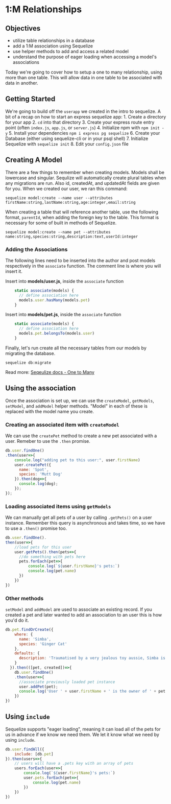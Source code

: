 # 1:M Relationships

## Objectives

* utilize table relationships in a database
* add a 1:M association using Sequelize
* use helper methods to add and access a related model
* understand the purpose of eager loading when accessing a model's associations

Today we're going to cover how to setup a one to many relationship, using more than one table. This will allow data in one table to be associated with data in another.

## Getting Started

We're going to build off the `userapp` we created in the intro to sequelize. A bit of a recap on how to start an express sequelize app: 1. Create a directory for your app 2. `cd` into that directory 3. Create your express route entry point \(often `index.js`, `app.js`, or `server.js`\) 4. Initialize npm with `npm init -y` 5. Install your dependencies `npm i express pg sequelize` 6. Create your Database \(either using sequelize-cli or in your psql shell\) 7. Initialize Sequelize with `sequelize init` 8. Edit your `config.json` file

## Creating A Model

There are a few things to remember when creating models. Models shall be lowercase and singular. Sequlize will automatically create plural tables when any migrations are run. Also id, createdAt, and updatedAt fields are given for you. When we created our user, we ran this command:

```text
sequelize model:create --name user --attributes firstName:string,lastName:string,age:integer,email:string
```

When creating a table that will reference another table, use the following format, `parentId`, when adding the foreign key to the table. This format is necessary for some of built in methods of Sequelize.

```text
sequelize model:create --name pet --attributes name:string,species:string,description:text,userId:integer
```

### Adding the Associations

The following lines need to be inserted into the author and post models respectively in the `associate` function. The comment line is where you will insert it.

Insert into **models/user.js**, inside the `associate` function

```javascript
    static associate(models) {
      // define association here
      models.user.hasMany(models.pet)
    }
```

Insert into **models/pet.js**, inside the `associate` function

```javascript
    static associate(models) {
      // define association here
      models.pet.belongsTo(models.user)
    }
```

Finally, let's run create all the necessary tables from our models by migrating the database.

```text
sequelize db:migrate
```

Read more: [Seqeulize docs - One to Many](http://docs.sequelizejs.com/en/latest/docs/associations/#one-to-many-associations)

## Using the association

Once the association is set up, we can use the `createModel`, `getModels`, `setModel`, and `addModel` helper methods. "Model" in each of these is replaced with the model name you create.

### Creating an associated item with `createModel`

We can use the `createPet` method to create a new pet associated with a user. Remeber to use the `.then` promise.

```javascript
db.user.findOne()
.then(user=>{
    console.log("adding pet to this user:", user.firstName)
    user.createPet({
      name: 'Spot',
      species: 'Mutt Dog'
    }).then(dog=>{
      console.log(dog);
    });
});
```

### Loading associated items using `getModels`

We can manually get all pets of a user by calling `.getPets()` on a user instance. Remember this query is asynchronous and takes time, so we have to use a `.then()` promise too.

```javascript
db.user.findOne().
then(user=>{
    //load pets for this user
    user.getPets().then(pets=>{
      //do something with pets here
      pets.forEach(pet=>{
          console.log(`${user.firstName}'s pets:`)
          console.log(pet.name)
      })
    })
})
```

### Other methods

`setModel` and `addModel` are used to associate an existing record. If you created a pet and later wanted to add an association to an user this is how you'd do it.

```javascript
db.pet.findOrCreate({
    where: {
      name: 'Simba',
      species: 'Ginger Cat'
    },
    defaults: {
      description: 'Traumatised by a very jealous toy aussie, Simba is very cute but rarely comes out to play'
    }
  }).then(([pet, created])=>{
    db.user.findOne()
    .then(user=>{
      //associate previously loaded pet instance
      user.addPet(pet);
      console.log('User ' + user.firstName + ' is the owner of ' + pet.name);
    })
})
```

## Using `include`

Sequelize supports "eager loading", meaning it can load all of the pets for us in advance if we know we need them. We let it know what we need by using `include`.

```javascript
db.user.findAll({
    include: [db.pet]
}).then(users=>{
    // users will have a .pets key with an array of pets
    users.forEach(user=>{
        console.log(`${user.firstName}'s pets:`)
        user.pets.forEach(pet=>{
            console.log(pet.name)
        })
    })
})
```

